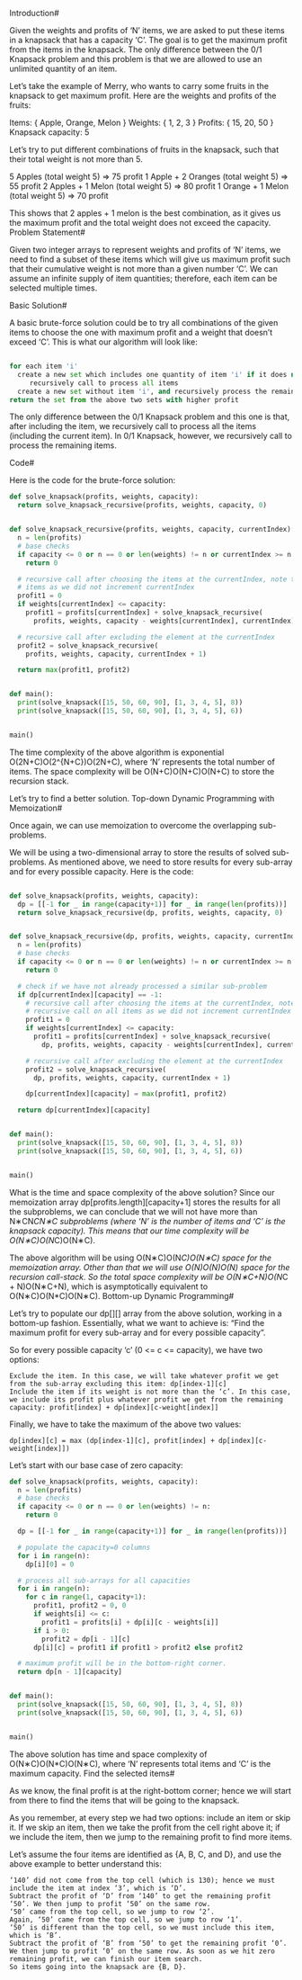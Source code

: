 Introduction#

Given the weights and profits of ‘N’ items, we are asked to put these items in a knapsack that has a capacity ‘C’. The goal is to get the maximum profit from the items in the knapsack. The only difference between the 0/1 Knapsack problem and this problem is that we are allowed to use an unlimited quantity of an item.

Let’s take the example of Merry, who wants to carry some fruits in the knapsack to get maximum profit. Here are the weights and profits of the fruits:

Items: { Apple, Orange, Melon }
Weights: { 1, 2, 3 }
Profits: { 15, 20, 50 }
Knapsack capacity: 5

Let’s try to put different combinations of fruits in the knapsack, such that their total weight is not more than 5.

5 Apples (total weight 5) => 75 profit
1 Apple + 2 Oranges (total weight 5) => 55 profit
2 Apples + 1 Melon (total weight 5) => 80 profit
1 Orange + 1 Melon (total weight 5) => 70 profit

This shows that 2 apples + 1 melon is the best combination, as it gives us the maximum profit and the total weight does not exceed the capacity.
Problem Statement#

Given two integer arrays to represent weights and profits of ‘N’ items, we need to find a subset of these items which will give us maximum profit such that their cumulative weight is not more than a given number ‘C’. We can assume an infinite supply of item quantities; therefore, each item can be selected multiple times.

Basic Solution#

A basic brute-force solution could be to try all combinations of the given items to choose the one with maximum profit and a weight that doesn’t exceed ‘C’. This is what our algorithm will look like:

```py

for each item 'i'
  create a new set which includes one quantity of item 'i' if it does not exceed the capacity, and
     recursively call to process all items
  create a new set without item 'i', and recursively process the remaining items
return the set from the above two sets with higher profit
```

The only difference between the 0/1 Knapsack problem and this one is that, after including the item, we recursively call to process all the items (including the current item). In 0/1 Knapsack, however, we recursively call to process the remaining items.

Code#

Here is the code for the brute-force solution:

```py
def solve_knapsack(profits, weights, capacity):
  return solve_knapsack_recursive(profits, weights, capacity, 0)


def solve_knapsack_recursive(profits, weights, capacity, currentIndex):
  n = len(profits)
  # base checks
  if capacity <= 0 or n == 0 or len(weights) != n or currentIndex >= n:
    return 0

  # recursive call after choosing the items at the currentIndex, note that we recursive call on all
  # items as we did not increment currentIndex
  profit1 = 0
  if weights[currentIndex] <= capacity:
    profit1 = profits[currentIndex] + solve_knapsack_recursive(
      profits, weights, capacity - weights[currentIndex], currentIndex)

  # recursive call after excluding the element at the currentIndex
  profit2 = solve_knapsack_recursive(
    profits, weights, capacity, currentIndex + 1)

  return max(profit1, profit2)


def main():
  print(solve_knapsack([15, 50, 60, 90], [1, 3, 4, 5], 8))
  print(solve_knapsack([15, 50, 60, 90], [1, 3, 4, 5], 6))


main()
```

The time complexity of the above algorithm is exponential O(2N+C)O(2^{N+C})O(2​N+C​​), where ‘N’ represents the total number of items. The space complexity will be O(N+C)O(N+C)O(N+C) to store the recursion stack.

Let’s try to find a better solution.
Top-down Dynamic Programming with Memoization#

Once again, we can use memoization to overcome the overlapping sub-problems.

We will be using a two-dimensional array to store the results of solved sub-problems. As mentioned above, we need to store results for every sub-array and for every possible capacity. Here is the code:

```py

def solve_knapsack(profits, weights, capacity):
  dp = [[-1 for _ in range(capacity+1)] for _ in range(len(profits))]
  return solve_knapsack_recursive(dp, profits, weights, capacity, 0)


def solve_knapsack_recursive(dp, profits, weights, capacity, currentIndex):
  n = len(profits)
  # base checks
  if capacity <= 0 or n == 0 or len(weights) != n or currentIndex >= n:
    return 0

  # check if we have not already processed a similar sub-problem
  if dp[currentIndex][capacity] == -1:
    # recursive call after choosing the items at the currentIndex, note that we
    # recursive call on all items as we did not increment currentIndex
    profit1 = 0
    if weights[currentIndex] <= capacity:
      profit1 = profits[currentIndex] + solve_knapsack_recursive(
        dp, profits, weights, capacity - weights[currentIndex], currentIndex)

    # recursive call after excluding the element at the currentIndex
    profit2 = solve_knapsack_recursive(
      dp, profits, weights, capacity, currentIndex + 1)

    dp[currentIndex][capacity] = max(profit1, profit2)

  return dp[currentIndex][capacity]


def main():
  print(solve_knapsack([15, 50, 60, 90], [1, 3, 4, 5], 8))
  print(solve_knapsack([15, 50, 60, 90], [1, 3, 4, 5], 6))


main()
```

What is the time and space complexity of the above solution? Since our memoization array dp[profits.length][capacity+1] stores the results for all the subproblems, we can conclude that we will not have more than N∗CN*CN∗C subproblems (where ‘N’ is the number of items and ‘C’ is the knapsack capacity). This means that our time complexity will be O(N∗C)O(N*C)O(N∗C).

The above algorithm will be using O(N∗C)O(N*C)O(N∗C) space for the memoization array. Other than that we will use O(N)O(N)O(N) space for the recursion call-stack. So the total space complexity will be O(N∗C+N)O(N*C + N)O(N∗C+N), which is asymptotically equivalent to O(N∗C)O(N\*C)O(N∗C).
Bottom-up Dynamic Programming#

Let’s try to populate our dp[][] array from the above solution, working in a bottom-up fashion. Essentially, what we want to achieve is: “Find the maximum profit for every sub-array and for every possible capacity”.

So for every possible capacity ‘c’ (0 <= c <= capacity), we have two options:

    Exclude the item. In this case, we will take whatever profit we get from the sub-array excluding this item: dp[index-1][c]
    Include the item if its weight is not more than the ‘c’. In this case, we include its profit plus whatever profit we get from the remaining capacity: profit[index] + dp[index][c-weight[index]]

Finally, we have to take the maximum of the above two values:

    dp[index][c] = max (dp[index-1][c], profit[index] + dp[index][c-weight[index]])

Let’s start with our base case of zero capacity:

```py
def solve_knapsack(profits, weights, capacity):
  n = len(profits)
  # base checks
  if capacity <= 0 or n == 0 or len(weights) != n:
    return 0

  dp = [[-1 for _ in range(capacity+1)] for _ in range(len(profits))]

  # populate the capacity=0 columns
  for i in range(n):
    dp[i][0] = 0

  # process all sub-arrays for all capacities
  for i in range(n):
    for c in range(1, capacity+1):
      profit1, profit2 = 0, 0
      if weights[i] <= c:
        profit1 = profits[i] + dp[i][c - weights[i]]
      if i > 0:
        profit2 = dp[i - 1][c]
      dp[i][c] = profit1 if profit1 > profit2 else profit2

  # maximum profit will be in the bottom-right corner.
  return dp[n - 1][capacity]


def main():
  print(solve_knapsack([15, 50, 60, 90], [1, 3, 4, 5], 8))
  print(solve_knapsack([15, 50, 60, 90], [1, 3, 4, 5], 6))


main()
```

The above solution has time and space complexity of O(N∗C)O(N\*C)O(N∗C), where ‘N’ represents total items and ‘C’ is the maximum capacity.
Find the selected items#

As we know, the final profit is at the right-bottom corner; hence we will start from there to find the items that will be going to the knapsack.

As you remember, at every step we had two options: include an item or skip it. If we skip an item, then we take the profit from the cell right above it; if we include the item, then we jump to the remaining profit to find more items.

Let’s assume the four items are identified as {A, B, C, and D}, and use the above example to better understand this:

    ‘140’ did not come from the top cell (which is 130); hence we must include the item at index ‘3’, which is ‘D’.
    Subtract the profit of ‘D’ from ‘140’ to get the remaining profit ‘50’. We then jump to profit ‘50’ on the same row.
    ‘50’ came from the top cell, so we jump to row ‘2’.
    Again, ‘50’ came from the top cell, so we jump to row ‘1’.
    ‘50’ is different than the top cell, so we must include this item, which is ‘B’.
    Subtract the profit of ‘B’ from ‘50’ to get the remaining profit ‘0’. We then jump to profit ‘0’ on the same row. As soon as we hit zero remaining profit, we can finish our item search.
    So items going into the knapsack are {B, D}.
